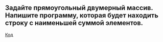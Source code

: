 ## Задайте прямоугольный двумерный массив. Напишите программу, которая будет находить строку с наименьшей суммой элементов.

[Код](Task1/Program.cs)